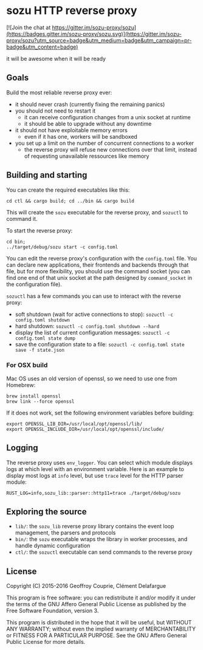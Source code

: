 # sozu HTTP reverse proxy

[![Join the chat at https://gitter.im/sozu-proxy/sozu](https://badges.gitter.im/sozu-proxy/sozu.svg)](https://gitter.im/sozu-proxy/sozu?utm_source=badge&utm_medium=badge&utm_campaign=pr-badge&utm_content=badge)

it will be awesome when it will be ready

## Goals

Build the most reliable reverse proxy ever:

- it should never crash (currently fixing the remaining panics)
- you should not need to restart it
  - it can receive configuration changes from a unix socket at runtime
  - it should be able to upgrade without any downtime
- it should not have exploitable memory errors
  - even if it has one, workers will be sandboxed
- you set up a limit on the number of concurrent connections to a worker
  - the reverse proxy will refuse new connections over that limit, instead of requesting unavailable ressources like memory

## Building and starting

You can create the required executables like this:

```
cd ctl && cargo build; cd ../bin && cargo build
```

This will create the `sozu` executable for the reverse proxy, and `sozuctl` to command it.

To start the reverse proxy:

```
cd bin;
../target/debug/sozu start -c config.toml
```

You can edit the reverse proxy's configuration with the `config.toml` file. You can declare
new applications, their frontends and backends through that file, but for more flexibility,
you should use the command socket (you can find one end of that unix socket at the path
designed by `command_socket` in the configuration file).

`sozuctl` has a few commands you can use to interact with the reverse proxy:


- soft shutdown (wait for active connections to stop): `sozuctl -c config.toml shutdown`
- hard shutdown: `sozuctl -c config.toml shutdown --hard`
- display the list of current configuration messages: `sozuctl -c config.toml state dump`
- save the configuration state to a file: `sozuctl -c config.toml state save -f state.json`

### For OSX build

Mac OS uses an old version of openssl, so we need to use one from Homebrew:

```
brew install openssl
brew link --force openssl
```

If it does not work, set the following environment variables before building:

```
export OPENSSL_LIB_DIR=/usr/local/opt/openssl/lib/
export OPENSSL_INCLUDE_DIR=/usr/local/opt/openssl/include/
```

## Logging

The reverse proxy uses `env_logger`. You can select which module displays logs at which level with an environment variable. Here is an example to display most logs at `info` level, but use `trace` level for the HTTP parser module:

```
RUST_LOG=info,sozu_lib::parser::http11=trace ./target/debug/sozu
```

## Exploring the source

- `lib/`: the `sozu_lib` reverse proxy library contains the event loop management, the parsers and protocols
- `bin/`: the `sozu` executable wraps the library in worker processes, and handle dynamic configuration
- `ctl/`: the `sozuctl` executable can send commands to the reverse proxy

## License

Copyright (C) 2015-2016 Geoffroy Couprie, Clément Delafargue

This program is free software: you can redistribute it and/or modify it under
the terms of the GNU Affero General Public License as published by the Free
Software Foundation, version 3.

This program is distributed in the hope that it will be useful, but WITHOUT ANY WARRANTY;
without even the implied warranty of MERCHANTABILITY or FITNESS FOR A PARTICULAR PURPOSE.
See the GNU Affero General Public License for more details.

